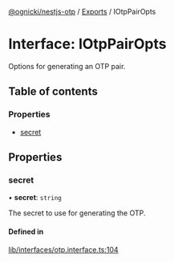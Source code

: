 [@ognicki/nestjs-otp](../README.md) / [Exports](../modules.md) / IOtpPairOpts

# Interface: IOtpPairOpts

Options for generating an OTP pair.

## Table of contents

### Properties

- [secret](IOtpPairOpts.md#secret)

## Properties

### secret

• **secret**: `string`

The secret to use for generating the OTP.

#### Defined in

[lib/interfaces/otp.interface.ts:104](https://github.com/mwognicki/nestjs-otp/blob/1d22df0/lib/interfaces/otp.interface.ts#L104)
